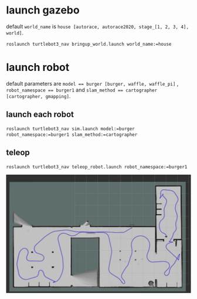# launch gazebo

default `world_name` is `house [autorace, autorace2020, stage_[1, 2, 3, 4], world]`.

```
roslaunch turtlebot3_nav bringup_world.launch world_name:=house
```

# launch robot

default parameters are `model == burger [burger, waffle, waffle_pi]` , `robot_namespace == burger1` and `slam_method == cartographer [cartographer, gmapping]`.

## launch each robot

```
roslaunch turtlebot3_nav sim.launch model:=burger robot_namespace:=burger1 slam_method:=cartographer
```
## teleop

```
roslaunch turtlebot3_nav teleop_robot.launch robot_namespace:=burger1
```

![manual run of burger1 in house](doc/burger1_single_teleop.png)
